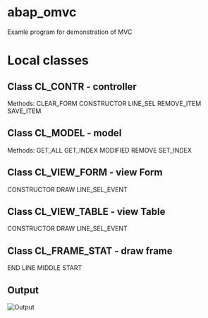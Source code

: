 # abap_omvc
Examle program for demonstration of MVC

# Local classes

## Class CL_CONTR - controller

Methods:
CLEAR_FORM
CONSTRUCTOR 
LINE_SEL 
REMOVE_ITEM 
SAVE_ITEM 

## Class CL_MODEL - model

Methods:
GET_ALL 
GET_INDEX 
MODIFIED 
REMOVE 
SET_INDEX 

## Class CL_VIEW_FORM - view Form

CONSTRUCTOR 
DRAW 
LINE_SEL_EVENT 

## Class CL_VIEW_TABLE - view Table

CONSTRUCTOR 
DRAW 
LINE_SEL_EVENT 

## Class CL_FRAME_STAT - draw frame

END 
LINE 
MIDDLE 
START 

## Output

![Output](https://github.com/arte0s/abap_omvc/blob/master/output.png)
